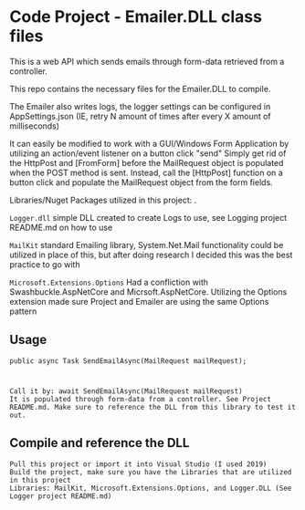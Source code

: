 # Code Project - Emailer.DLL class files

This is a web API which sends emails through form-data retrieved from a controller.

This repo contains the necessary files for the Emailer.DLL to compile.

The Emailer also writes logs, the logger settings can be configured in AppSettings.json (IE, retry N amount of times after every X amount of milliseconds)

It can easily be modified to work with a GUI/Windows Form Application by utilizing an action/event listener on a button click "send"
Simply get rid of the HttpPost and [FromForm] before the MailRequest object is populated when the POST method is sent.
Instead, call the [HttpPost] function on a button click and populate the MailRequest object from the form fields.

Libraries/Nuget Packages utilized in this project: .

`Logger.dll` simple DLL created to create Logs to use, see Logging project README.md on how to use

`MailKit` standard Emailing library,  System.Net.Mail functionality could be utilized in place of this, but after doing research I decided this was the best practice to go with

`Microsoft.Extensions.Options` Had a confliction with Swashbuckle.AspNetCore and Micrsoft.AspNetCore. Utilizing the Options extension made sure Project and Emailer are using the same Options<T> pattern
    
## Usage

    public async Task SendEmailAsync(MailRequest mailRequest);

#
    Call it by: await SendEmailAsync(MailRequest mailRequest)
    It is populated through form-data from a controller. See Project README.md. Make sure to reference the DLL from this library to test it out.
    
## Compile and reference the DLL

    Pull this project or import it into Visual Studio (I used 2019)
    Build the project, make sure you have the Libraries that are utilized in this project
    Libraries: MailKit, Microsoft.Extensions.Options, and Logger.DLL (See Logger project README.md)
